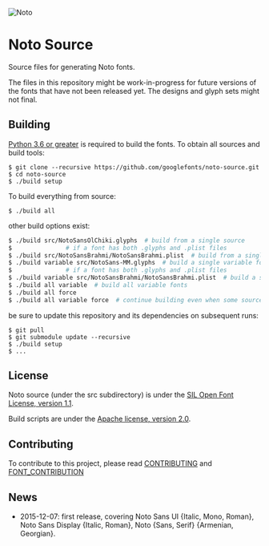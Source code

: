 ![Noto](images/noto.png)

# Noto Source

Source files for generating Noto fonts.

The files in this repository might be work-in-progress for future versions of the fonts that have not been released yet. 
The designs and glyph sets might not final.

## Building

[Python 3.6 or greater](https://www.python.org/downloads/) is required to build the fonts.
To obtain all sources and build tools:

```
$ git clone --recursive https://github.com/googlefonts/noto-source.git
$ cd noto-source
$ ./build setup
```
To build everything from source:

```
$ ./build all
```

other build options exist:

```bash
$ ./build src/NotoSansOlChiki.glyphs  # build from a single source
$               # if a font has both .glyphs and .plist files
$ ./build src/NotoSansBrahmi/NotoSansBrahmi.plist  # build from a single source
$ ./build variable src/NotoSans-MM.glyphs  # build a single variable font
$               # if a font has both .glyphs and .plist files
$ ./build variable src/NotoSansBrahmi/NotoSansBrahmi.plist  # build a single variable font
$ ./build all variable  # build all variable fonts
$ ./build all force
$ ./build all variable force  # continue building even when some sources fail
```

be sure to update this repository and its dependencies on subsequent runs:

```
$ git pull
$ git submodule update --recursive
$ ./build setup
$ ...
```

## License

Noto source (under the src subdirectory) is under the [SIL Open Font License, version 1.1](src/LICENSE).

Build scripts are under the [Apache license, version 2.0](LICENSE).

## Contributing

To contribute to this project, please read [CONTRIBUTING](CONTRIBUTING.md) and [FONT_CONTRIBUTION](FONT_CONTRIBUTION.md)

## News

* 2015-12-07: first release, covering Noto Sans UI {Italic, Mono, Roman}, Noto Sans Display {Italic, Roman}, Noto {Sans, Serif} {Armenian, Georgian}.

